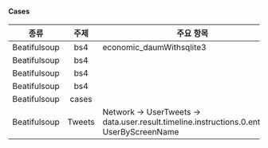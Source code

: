 #### Cases
|종류| 주제 | 주요 항목 | 작성 | 참조 |
| :---: | :---: | --- |  --- | :---: |
| Beatifulsoup | bs4 | economic_daumWithsqlite3 | [ipynb](./cases/00.economic_daumWithsqlite3.ipynb)| |
| Beatifulsoup | bs4 | |[ipynb](./cases/09_getstockfromNaver.ipynb) | |
| Beatifulsoup | bs4 | |[ipynb](./cases/10_getnewsfromNaverAPI.ipynb) | |
| Beatifulsoup | bs4 | |[ipynb](./cases/10_getstockfromDaum.ipynb) | |
| Beatifulsoup | cases | |./codes/beatifulsoups/cases/ | |
| Beatifulsoup | Tweets | Network -> UserTweets -> data.user.result.timeline.instructions.0.entries.?, UserByScreenName | | [ipynb](./refer/00_%EC%86%8C%EC%8A%A4%EC%BD%94%EB%93%9C_sesac.zip) |
